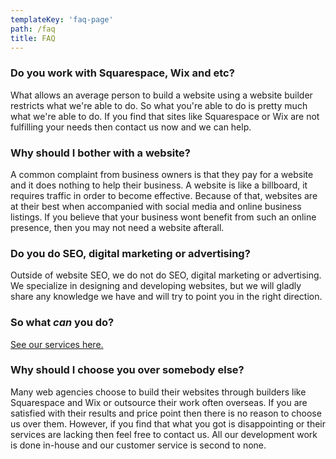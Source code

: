 ```yaml
---
templateKey: 'faq-page'
path: /faq
title: FAQ
---
```

### Do you work with Squarespace, Wix and etc?
What allows an average person to build a website using a website builder restricts what we're able to do. So what you're able to do is pretty much what we're able to do. If you find that sites like Squarespace or Wix are not fulfilling your needs then contact us now and we can help.

### Why should I bother with a website?
A common complaint from business owners is that they pay for a website and it does nothing to help their business.  A website is like a billboard, it requires traffic in order to become effective. Because of that, websites are at their best when accompanied with social media and online business listings. If you believe that your business wont benefit from such an online presence, then you may not need a website afterall.

### Do you do SEO, digital marketing or advertising?
Outside of website SEO, we do not do SEO, digital marketing or advertising. We specialize in designing and developing websites, but we will gladly share any knowledge we have and will try to point you in the right direction.

### So what *can* you do?
[See our services here.](/services)


### Why should I choose you over somebody else?
Many web agencies choose to build their websites through builders like Squarespace and Wix or outsource their work often overseas. If you are satisfied with their results and price point then there is no reason to choose us over them. However, if you find that what you got is disappointing or their services are lacking then feel free to contact us. All our development work is done in-house and our customer service is second to none.
